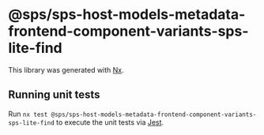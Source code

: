 # @sps/sps-host-models-metadata-frontend-component-variants-sps-lite-find

This library was generated with [Nx](https://nx.dev).

## Running unit tests

Run `nx test @sps/sps-host-models-metadata-frontend-component-variants-sps-lite-find` to execute the unit tests via [Jest](https://jestjs.io).
